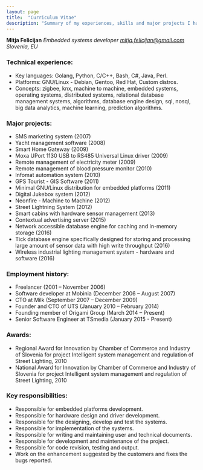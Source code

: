 ```yaml
---
layout: page
title:  "Curriculum Vitae"
description: "Summary of my experiences, skills and major projects I have worked on through years."
---
```


**Mitja Felicijan**
*Embedded systems developer*
*[mitja.felicijan@gmail.com](mailto:mitja.felicijan@gmail.com?subject=Website+CV+Contact)*
*Slovenia, EU*

### Technical experience:

- Key languages: Golang, Python, C/C++, Bash, C#, Java, Perl.
- Platforms: GNU/Linux - Debian, Gentoo, Red Hat, Custom distros.
- Concepts: zigbee, knx, machine to machine, embedded systems, operating systems, distributed systems, relational database management systems, algorithms, database engine design, sql, nosql, big data analytics, machine learning, prediction algorithms.

### Major projects:

- SMS marketing system (2007)
- Yacht management software (2008)
- Smart Home Gateway (2009)
- Moxa UPort 1130 USB to RS485 Universal Linux driver (2009)
- Remote management of electricity meter (2009)
- Remote management of blood pressure monitor (2010)
- Infomat automation system (2010)
- GPS Tourist - GIS Software (2011)
- Minimal GNU/Linux distribution for embedded platforms (2011)
- Digital Jukebox system (2012)
- Neonfire - Machine to Machine (2012)
- Street Lightning System (2012)
- Smart cabins with hardware sensor management (2013)
- Contextual advertising server (2015)
- Network accessible database engine for caching and in-memory storage (2016)
- Tick database engine specifically designed for storing and processing large amount of sensor data with high write throughput (2016)
- Wireless industrial lighting management system - hardware and software (2016)

### Employment history:

- Freelancer (2001 – November 2006)
- Software developer at Mobinia (December 2006 – August 2007)
- CTO at Milk (September 2007 – December 2009)
- Founder and CTO of UTS (January 2010 – February 2014)
- Founding member of Origami Group (March 2014 – Present)
- Senior Software Engineer at TSmedia (January 2015 - Present)

### Awards:

- Regional Award for Innovation by Chamber of Commerce and Industry of Slovenia for project Intelligent system management and regulation of Street Lighting, 2010
- National Award for Innovation by Chamber of Commerce and Industry of Slovenia for project Intelligent system management and regulation of Street Lighting, 2010

### Key responsibilities:

- Responsible for embedded platforms development.
- Responsible for hardware design and driver development.
- Responsible for the designing, develop and test the systems.
- Responsible for implementation of the systems.
- Responsible for writing and maintaining user and technical documents.
- Responsible for development and maintenance of the project.
- Responsible for code revision, testing and output.
- Work on the enhancement suggested by the customers and fixes the bugs reported.
